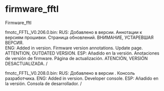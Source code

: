 # firmware_fftl

Firmware_fftl



fmotc_FFTL_V0.206.0.bin:
RUS:
Добавлено в версии. 
Аннотации к версиям прошивки. 
Страница обновлений. 
ВНИМАНИЕ, УСТАРЕВШАЯ ВЕРСИЯ.  
ENG:
Added in version. 
Firmware version annotations. 
Update page. 
ATTENTION, OUTDATED VERSION. 
ESP:
Añadido en la versión. 
Anotaciones de versión de firmware. 
Página de actualización. 
ATENCIÓN, VERSIÓN DESACTUALIZADA.  /

fmotc_FFTL_V0.208.0.bin:
RUS:
Добавлено в версии . 
Консоль разработчика. 
ENG:
Added in version. 
Developer console. 
ESP:
Añadido en la versión. 
Consola de desarrollador.  /


